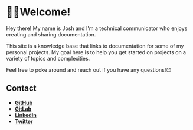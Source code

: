# 👋🏼Welcome!

Hey there! My name is Josh and I'm a technical communicator who enjoys creating and sharing documentation. 

This site is a knowledge base that links to documentation for some of my personal projects. My goal here is to help you get started on projects on a variety of topics and complexities.

Feel free to poke around and reach out if you have any questions!😊

## Contact

- **[GitHub](https://github.com/josh-wong)**
- **[GitLab](https://gitlab.com/josh-wong)**
- **[LinkedIn](https://www.linkedin.com/in/wongjoshua/)** 
- **[Twitter](https://twitter.com/josh_in_japan)**
